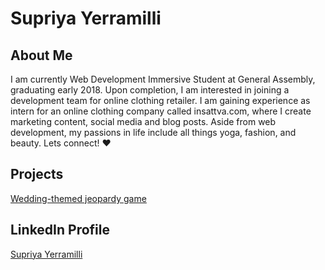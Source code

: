 # Supriya Yerramilli

## About Me
 I am currently Web Development Immersive Student at General Assembly, graduating early 2018.  Upon completion, I am interested in joining a development team for online clothing retailer.  I am gaining experience as intern for an online clothing company called insattva.com, where I create marketing content, social media and blog posts.  Aside from web development, my passions in life include all things yoga, fashion, and beauty. Lets connect! &hearts;

## Projects
[Wedding-themed jeopardy game](http://supriyay-jeopardy.bitballoon.com/)

## LinkedIn Profile
[Supriya Yerramilli](https://www.linkedin.com/in/supriya-yerramilli-1b284132)
